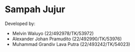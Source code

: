 # Sampah Jujur

Developed by:

- Melvin Waluyo (22/492978/TK/53972)
- Alexander Johan Pramudito (22/492990/TK/53976)
- Muhammad Grandiv Lava Putra (22/493242/TK/54023)

